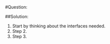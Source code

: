 #Question: <Question here. Copy it since questions might evolve over time and your answer is specific to current phrasing.>

##Solution:

1. Start by thinking about the interfaces needed.
2. Step 2.
3. Step 3.
